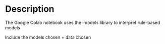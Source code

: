 # Description

The Google Colab notebook uses the imodels library to interpret rule-based models

Include the models chosen + data chosen


